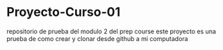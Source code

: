 # Proyecto-Curso-01
repositorio de prueba del modulo 2 del prep course
este proyecto es una prueba de como crear y clonar desde github a mi computadora
 